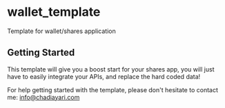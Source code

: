 # wallet_template

Template for wallet/shares application

## Getting Started

This template will give you a boost start for your shares app, you will just have to easily integrate your APIs, and replace the hard coded data!

For help getting started with the template, please don't hesitate to contact me: <info@chadiayari.com>
